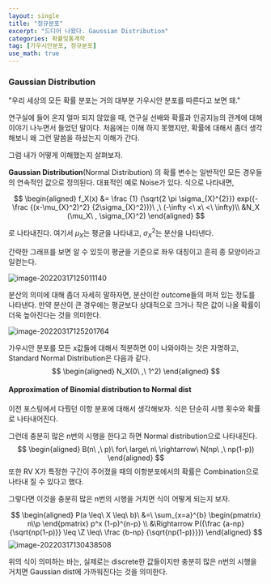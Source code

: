 ```yaml
---
layout: single
title: "정규분포"
excerpt: "드디어 나왔다. Gaussian Distribution"
categories: 확률및통계학
tag: [가우시안분포, 정규분포]
use_math: true
---
```


### Gaussian Distribution

"우리 세상의 모든 확률 분포는 거의 대부분 가우시안 분포를 따른다고 보면 돼."

연구실에 들어 온지 얼마 되지 않았을 때, 연구실 선배와 확률과 인공지능의 관계에 대해 이야기 나누면서 들었던 말이다. 처음에는 이해 하지 못했지만, 확률에 대해서 좀더 생각해보니 왜 그런 말씀을 하셨는지 이해가 간다. 

그럼 내가 어떻게 이해했는지 살펴보자.



**Gaussian Distribution**(Normal Distribution) 의 확률 변수는 일반적인 모든 경우들의 연속적인 값으로 정의된다. 대표적인 예로 Noise가 있다. 식으로 나타내면,

$$
\begin{aligned}
f_X(x) &= \frac {1} {\sqrt{2 \pi \sigma_{X}^{2}}} exp({-\frac {(x-\mu_{X}^2)^2} {2\sigma_{X}^2})}\ ,\ (-\infty <\ x\ <\ \infty)\\
&N_X (\mu_X\ , \sigma_{X}^2)
\end{aligned}
$$

로 나타내진다. 여기서 $\mu_X$는 평균을 나타내고, $\sigma_{X}^2$는 분산을 나타낸다.

간략한 그래프를 보면 알 수 있듯이 평균을 기준으로 좌우 대칭이고 흔히 종 모양이라고 일컫는다.

![image-20220317125011140](https://raw.githubusercontent.com/kjw9899/kjw9899.github.io/master/kjw9899/kjw9899.github.io/assets/images/image-20220317125011140.png)

분산의 의미에 대해 좀더 자세히 말하자면, 분산이란 outcome들의 퍼져 있는 정도를 나타낸다. 만약 분산이 큰 경우에는 평균보다 상대적으로 크거나 작은 값이 나올 확률이 더욱 높아진다는 것을 의미한다. 

![image-20220317125201764](https://raw.githubusercontent.com/kjw9899/kjw9899.github.io/master/kjw9899/kjw9899.github.io/assets/images/image-20220317125201764.png)

가우시안 분포를 모든 x값들에 대해서 적분하면 0이 나와야하는 것은 자명하고, Standard Normal Distribution은 다음과 같다.
$$
\begin{aligned}
N_X(0\ ,\ 1^2)
\end{aligned}
$$


#### Approximation of Binomial distribution to Normal dist



이전 포스팅에서 다뤘던 이항 분포에 대해서 생각해보자. 식은 단순히 시행 횟수와 확률로 나타내어진다.

그런데 충분히 많은 n번의 시행을 한다고 하면 Normal distribution으로 나타내진다.
$$
\begin{aligned}
B(n\ ,\ p)\ for\ large\ n\ \rightarrow\ N(np\ ,\ np(1-p))
\end{aligned}
$$
또한 RV X가 특정한 구간이 주어졌을 때의 이항분포에서의 확률은 Combination으로 나타내 질 수 있다고 했다.

그렇다면 이것을 충분히 많은 n번의 시행을 거치면 식이 어떻게 되는지 보자.


$$
\begin{aligned}
P(a \leq\ X \leq\ b)\ &=\ \sum_{x=a}^{b} \begin{pmatrix} n\\p \end{pmatrix} p^x (1-p)^{n-p} \\
&\Rightarrow P({\frac {a-np} {\sqrt{np(1-p)}} \leq \Z \leq\ \frac {b-np} {\sqrt{np(1-p)}}})
\end{aligned}
$$
![image-20220317130438508](https://raw.githubusercontent.com/kjw9899/kjw9899.github.io/master/kjw9899/kjw9899.github.io/assets/images/image-20220317130438508.png)



위의 식이 의미하는 바는, 실제로는 discrete한 값들이지만 충분히 많은 n번의 시행을 거치면 Gaussian dist에 가까워진다는 것을 의미한다.





















